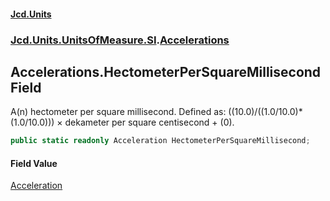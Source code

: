 #### [Jcd.Units](index.md 'index')
### [Jcd.Units.UnitsOfMeasure.SI](Jcd.Units.UnitsOfMeasure.SI.md 'Jcd.Units.UnitsOfMeasure.SI').[Accelerations](Accelerations.md 'Jcd.Units.UnitsOfMeasure.SI.Accelerations')

## Accelerations.HectometerPerSquareMillisecond Field

A(n) hectometer per square millisecond. Defined as: ((10.0)/((1.0/10.0)*(1.0/10.0))) × dekameter per square centisecond + (0).

```csharp
public static readonly Acceleration HectometerPerSquareMillisecond;
```

#### Field Value
[Acceleration](Acceleration.md 'Jcd.Units.UnitTypes.Acceleration')